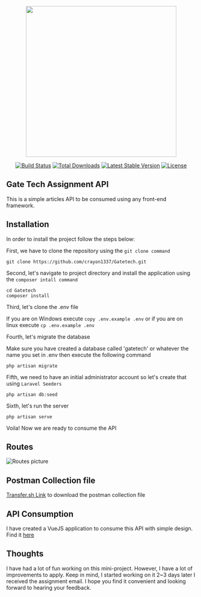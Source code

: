 <p align="center"><a href="https://laravel.com" target="_blank"><img src="https://raw.githubusercontent.com/laravel/art/master/logo-lockup/5%20SVG/2%20CMYK/1%20Full%20Color/laravel-logolockup-cmyk-red.svg" width="400"></a></p>

<p align="center">
<a href="https://travis-ci.org/laravel/framework"><img src="https://travis-ci.org/laravel/framework.svg" alt="Build Status"></a>
<a href="https://packagist.org/packages/laravel/framework"><img src="https://img.shields.io/packagist/dt/laravel/framework" alt="Total Downloads"></a>
<a href="https://packagist.org/packages/laravel/framework"><img src="https://img.shields.io/packagist/v/laravel/framework" alt="Latest Stable Version"></a>
<a href="https://packagist.org/packages/laravel/framework"><img src="https://img.shields.io/packagist/l/laravel/framework" alt="License"></a>
</p>

## Gate Tech Assignment API

This is a simple articles API to be consumed using any front-end framework.

## Installation
In order to install the project follow the steps below:

First, we have to clone the repository using the `git clone command`

`git clone https://github.com/crayon1337/Gatetech.git`

Second, let's navigate to project directory and install the application using the `composer intall command`

`cd Gatetech` <br>
`composer install`

Third, let's clone the .env file

If you are on Windows execute `copy .env.example .env` or if you are on linux execute `cp .env.example .env`

Fourth, let's migrate the database

Make sure you have created a database called 'gatetech' or whatever the name you set in .env then execute the following command

`php artisan migrate`

Fifth, we need to have an initial administrator account so let's create that using `Laravel Seeders`

`php artisan db:seed`

Sixth, let's run the server

`php artisan serve`

Voila! Now we are ready to consume the API

## Routes
![Routes picture](https://i.imgur.com/TIIjLyy.png)

## Postman Collection file
[Transfer.sh Link](https://transfer.sh/IQsjCa/Gatetech.postman_collection.json) to download the postman collection file

## API Consumption
I have created a VueJS application to consume this API with simple design. Find it [here](http://github.com/crayon1337/gatetechvuejs)

## Thoughts
I have had a lot of fun working on this mini-project. However, I have a lot of improvements to apply. Keep in mind, I started working on it 2~3 days later I received the assignment email. I hope you find it convenient and looking forward to hearing your feedback.
